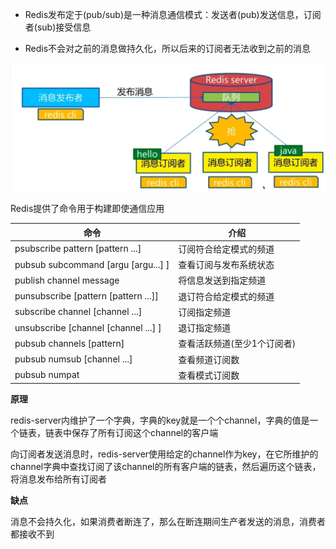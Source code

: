 * Redis发布定于(pub/sub)是一种消息通信模式：发送者(pub)发送信息，订阅者(sub)接受信息

* Redis不会对之前的消息做持久化，所以后来的订阅者无法收到之前的消息

![发布订阅](p\发布订阅.png)

Redis提供了命令用于构建即使通信应用

| 命令                                   | 介绍              |
| ------------------------------------ | --------------- |
| psubscribe pattern [pattern ...]     | 订阅符合给定模式的频道     |
| pubsub subcommand [argu [argu...] ]  | 查看订阅与发布系统状态     |
| publish channel message              | 将信息发送到指定频道      |
| punsubscribe [pattern [pattern ...]] | 退订符合给定模式的频道     |
| subscribe channel [channel ...]      | 订阅指定频道          |
| unsubscribe [channel [channel ...] ] | 退订指定频道          |
| pubsub channels [pattern]            | 查看活跃频道(至少1个订阅者) |
| pubsub numsub [channel ...]          | 查看频道订阅数         |
| pubsub numpat                        | 查看模式订阅数         |

**原理**

redis-server内维护了一个字典，字典的key就是一个个channel，字典的值是一个链表，链表中保存了所有订阅这个channel的客户端

向订阅者发送消息时，redis-server使用给定的channel作为key，在它所维护的channel字典中查找订阅了该channel的所有客户端的链表，然后遍历这个链表，将消息发布给所有订阅者

**缺点**

消息不会持久化，如果消费者断连了，那么在断连期间生产者发送的消息，消费者都接收不到

